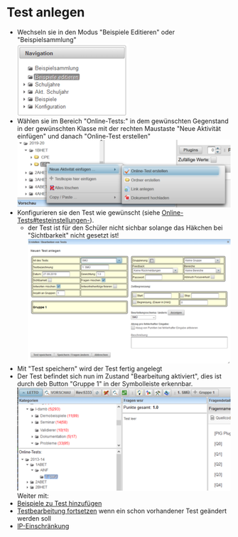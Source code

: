 # Test anlegen
* Wechseln sie in den Modus "Beispiele Editieren" oder "Beispielsammlung"
<br>![250px-ClipCapIt-190927-090113.PNG](250px-ClipCapIt-190927-090113.PNG)
* Wählen sie im Bereich "Online-Tests:" in dem gewünschten Gegenstand in der gewünschten Klasse mit der rechten Maustaste "Neue Aktivität einfügen" und danach "Online-Test erstellen"
<br>![500px-ClipCapIt-200111-212453.PNG](500px-ClipCapIt-200111-212453.PNG)
* Konfigurieren sie den Test wie gewünscht (siehe [Online-Tests#testeinstellungen-](../Online-Tests/index.md#testeinstellungen-)). 
  * der Test ist für den Schüler nicht sichbar solange das Häkchen bei "Sichtbarkeit" nicht gesetzt ist!
<br>![500px-ClipCapIt-190927-090411.PNG](500px-ClipCapIt-190927-090411.PNG)
* Mit "Test speichern" wird der Test fertig angelegt
* Der Test befindet sich nun im Zustand "Bearbeitung aktiviert", dies ist durch deb Button "Gruppe 1" in der Symbolleiste erkennbar.
<br>![500px-ClipCapIt-190927-091032.PNG](500px-ClipCapIt-190927-091032.PNG)
Weiter mit:
* [Beispiele zu Test hinzufügen](../BeispielezuTesthinzufügen/index.md)
* [Testbearbeitung fortsetzen](../Testbearbeitungfortsetzen/index.md) wenn ein schon vorhandener Test geändert werden soll
* [IP-Einschränkung](../IP-Einschränkung/index.md)

